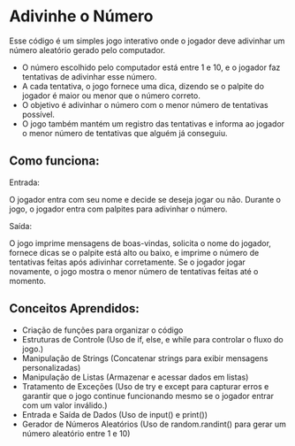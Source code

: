 # Adivinhe o Número

Esse código é um simples jogo interativo onde o jogador deve adivinhar um número aleatório gerado pelo computador.

- O número escolhido pelo computador está entre 1 e 10, e o jogador faz tentativas de adivinhar esse número.
- A cada tentativa, o jogo fornece uma dica, dizendo se o palpite do jogador é maior ou menor que o número correto.
- O objetivo é adivinhar o número com o menor número de tentativas possível.
- O jogo também mantém um registro das tentativas e informa ao jogador o menor número de tentativas que alguém já conseguiu.

## Como funciona:

Entrada:

O jogador entra com seu nome e decide se deseja jogar ou não. Durante o jogo, o jogador entra com palpites para adivinhar o número.

Saída:

O jogo imprime mensagens de boas-vindas, solicita o nome do jogador, fornece dicas se o palpite está alto ou baixo, e imprime o número de tentativas feitas após adivinhar corretamente. Se o jogador jogar novamente, o jogo mostra o menor número de tentativas feitas até o momento.

## Conceitos Aprendidos:

- Criação de funções para organizar o código
- Estruturas de Controle (Uso de if, else, e while para controlar o fluxo do jogo.)
- Manipulação de Strings (Concatenar strings para exibir mensagens personalizadas)
- Manipulação de Listas (Armazenar e acessar dados em listas)
- Tratamento de Exceções (Uso de try e except para capturar erros e garantir que o jogo continue funcionando mesmo se o jogador entrar com um valor inválido.)
- Entrada e Saída de Dados (Uso de input() e print())
- Gerador de Números Aleatórios (Uso de random.randint() para gerar um número aleatório entre 1 e 10)